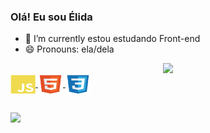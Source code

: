 ### Olá! Eu sou Élida

- 🌱 I’m currently estou estudando Front-end
- 😄 Pronouns: ela/dela

<div align = "center">
  <a href="https://github.com/M-elida">
  <img height="180em" src="https://github-readme-stats.vercel.app/api?username=M-elida&show_icons=true&theme=synthwave&include_all_commits=true&count_private=true"/>
</div>

  <img align="center" alt="Rafa-Js" height="30" width="40" src="https://raw.githubusercontent.com/devicons/devicon/master/icons/javascript/javascript-plain.svg">
  <img align="center" alt="Rafa-HTML" height="30" width="40" src="https://raw.githubusercontent.com/devicons/devicon/master/icons/html5/html5-original.svg">
  <img align="center" alt="Rafa-CSS" height="30" width="40" src="https://raw.githubusercontent.com/devicons/devicon/master/icons/css3/css3-original.svg">
</div>
  
  ##
 
<div> 
  <a href="mailto: elidamr2@gmail.com " target="_blank"><img src="https://img.shields.io/badge/Gmail-D14836?style=for-the-badge&logo=gmail&logoColor=white" target="_blank"></a>
  
 
</div>
